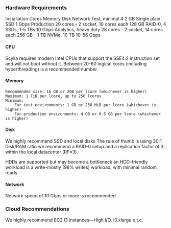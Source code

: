 

### Hardware Requirements


Installation 			Cores 		Memory 		Disk 				Network
Test, minimal 			4 			2 GB 		Single plain SSD 	1 Gbps
Production 				20 cores - 2 socket, 10 cores each 	128 GB 	RAID-0, 4 SSDs, 1-5 TBs 	10 Gbps
Analytics, heavy duty 	28 cores - 2 socket, 14 cores each 	256 GB - 1 TB 	NVMe, 10 TB 	10-56 Gbps


#### CPU
Scylla requires modern Intel CPUs that support the SSE4.2 instruction set and will not boot without it.
Between 20-60 logical cores (including hyperthreading) is a recommended number

#### Memory

    Recommended size: 16 GB or 2GB per lcore (whichever is higher)
    Maximum: 1 TiB per lcore, up to 256 lcores
    Minimum:
        For test environments: 1 GB or 256 MiB per lcore (whichever is higher)
        For production environments: 4 GB or 0.5 GB per lcore (whichever is higher)


#### Disk
We highly recommend SSD and local disks
The rule of thumb is using 30:1 Disk/RAM ratio
we recommend a RAID-0 setup and a replication factor of 3 within the local datacenter (RF=3).

HDDs are supported but may become a bottleneck
an HDD-friendly workload is a write-mostly (98% writes) workload, with minimal random reads. 

#### Network
Network speed of 10 Gbps or more is recommended

### Cloud Recommendations
We highly recommend EC2 I3 instances—High I/O. i3.xlarge e.t.c.


